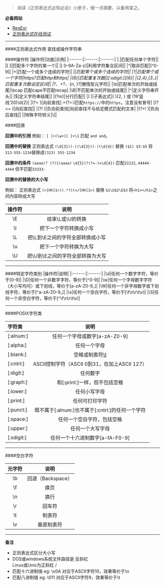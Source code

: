 >阅读《正则表达式必知必会》小册子，做一点摘要，以备用查之。

**必备网站**

- [RegExr](http://www.regexr.com/) 
- [正则表达式在线测试](http://tool.oschina.net/regex/)

-----
####正则表达式作用
查找或操作字符串

####操作符
|操作符|功能|示例|
|:------:|:------:|:------:|
|.|匹配任何单个字符||
|[ ]|匹配多个字符的某一个||
|[ 0-9A-Za-z]|利用字符集合区间||
|^|取非匹配|[^0-9]|
|+|匹配一个或多个连续的字符||
|*|匹配零个或多个连续的字符||
|?|匹配零个或一个字符|https?匹配http和https|
|{6}|匹配重复次数|[[:xdigit:]]{6}|
|{2,4},{3，}|匹配重复次数设定区间||
|*?、+?、{n, }?|懒惰型元字符||
|\b|匹配单次的开始或结尾|\bcap 匹配cape不匹配recap|
|\B|不匹配单次的开始或结尾||
|^|定义字符串开头||
|$|定义字符串结尾||
|(?m)|分行匹配||
|( )|子表达式|( ){2, } 或 (19‘竖线’20)\d{2}|
|(?= )|向前查找|.+(?=:)匹配`https://`中的`https`，注意没有冒号|
|(?<= )|向后查找||
|(?!  )|负向前查找|向前查找不与给定模式匹配的文本|
|(?<! )|负向后查找||
|\|特殊字符转义|\\[|

####回溯

**回溯中的引用**
例如： `[ ]+(\w+)[ ]+\1` 匹配 `and and`。

**回溯中的替换**
正则表达式 `(\d{3})(-)(\d{3})(-)(\d{4})`
替换  `($1) $3-$5`
将`313-555-1234`替换成`(313) 555-1234`

**回溯中的条件**
`(aaaa)? (?(1)aaaa)`
`\d{5}(?(?=-)=\d{4})` 匹配`22222`, `44444-4444` 但不匹配`33333-`

**回溯中的替换的大小写**

例如：
正则表达式 `(<[Hh]1>)(.*?)(</[Hh]1>)`
替换  `$1\U$2\E$3`
将`<h1></h1>`之间内容转成大写

|操作符|说明|
|:------:|:------:|
|\E|结束\L或\U的转换|
|\l|把下一个字符转换成小写|
|\L|把\L到\E之间的字符全部转换成小写|
|\u|把下一个字符转换为大写|
|\U|把\U到\E之间的字符全部转换为大写|




------
####特定字符类别
|操作符|说明|
|:------:|:------:|
|\d|任何一个数字字符，等价于[0-9]|
|\D|任何一个非数字字符，等价于[^0-9]|
|\w|任何一个字母数字字符（大小写均可）或下划线，等价于[a-zA-Z0-9_]|
|\W|任何一个非字母数字或下划线字符，等价于[^a-zA-Z0-9_]|
|\s|任何一个空白字符，等价于[\f\n\r\t\v]|
|\S|任何一个非空白字符，等价于[^\f\n\r\t\v]|

------
####POSIX字符类

|字符类|说明|
|:------|:------:|
|[:alnum:]|任何一个字母或数字[a-zA-Z0-9]|
|[:alpha:]|任何一个字母|
|[:blank:]|空格或制表符[\t  ](注意，\t后还有一个空格)|
|[:cntrl:]|ASCII控制字符（ASCII 0到31，在加上ASCII 127）|
|[:digit:]|任何数字|
|[:graph:]|和[:print:]一样，但不包括空格|
|[:lower:]|任何小写字母|
|[:print:]|任何可打印字符|
|[:punct:]|既不属于[:alnum:]也不属于[:cntrl:]的任何一个字符|
|[:space:]|任何一个空白字符，包括空格|
|[:upper:]|任何一个大写字母|
|[:xdigit:]|任何一个十六进制数字[a-fA-F0-9]|

--------
####空白字符

|元字符|说明|
|:------:|:------:|
|\b|回退（Backspace）|
|\f|换页|
|\n|换行|
|\r|回车符|
|\t|制表符|
|\v|垂直制表符|


------
**备注**
- 正则表达式区分大小写
- DOS或windows系统文件路径是 反斜杠 \
  Linux或Unix为正斜杠   /
- 匹配十六进制值
   eg: \x0A 对应于ASCII字符10，效果等价于\n
- 匹配八进制值
   eg: \011 对应于ASCII字符9，效果等价于\t